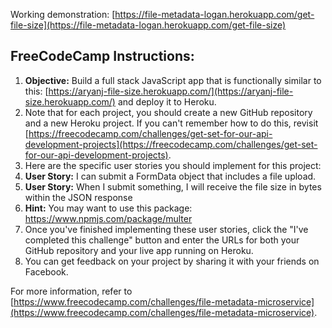 Working demonstration: [https://file-metadata-logan.herokuapp.com/get-file-size](https://file-metadata-logan.herokuapp.com/get-file-size)

## FreeCodeCamp Instructions:
1. **Objective:** Build a full stack JavaScript app that is functionally similar to this: [https://aryanj-file-size.herokuapp.com/](https://aryanj-file-size.herokuapp.com/) and deploy it to Heroku.
2. Note that for each project, you should create a new GitHub repository and a new Heroku project. If you can't remember how to do this, revisit [https://freecodecamp.com/challenges/get-set-for-our-api-development-projects](https://freecodecamp.com/challenges/get-set-for-our-api-development-projects).
3. Here are the specific user stories you should implement for this project:
4. **User Story:** I can submit a FormData object that includes a file upload.
5. **User Story:** When I submit something, I will receive the file size in bytes within the JSON response
6. **Hint:** You may want to use this package: https://www.npmjs.com/package/multer
7. Once you've finished implementing these user stories, click the "I've completed this challenge" button and enter the URLs for both your GitHub repository and your live app running on Heroku.
8. You can get feedback on your project by sharing it with your friends on Facebook.

For more information, refer to [https://www.freecodecamp.com/challenges/file-metadata-microservice](https://www.freecodecamp.com/challenges/file-metadata-microservice).